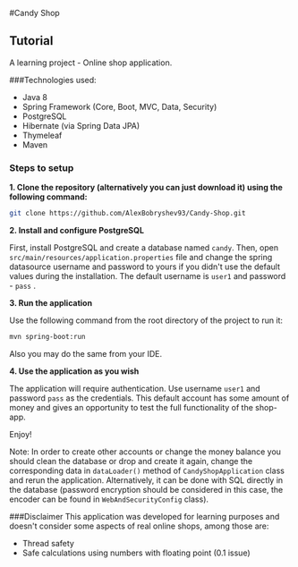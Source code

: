 #Candy Shop

## Tutorial
A learning project - Online shop application.

###Technologies used:
* Java 8
* Spring Framework (Core, Boot, MVC, Data, Security)
* PostgreSQL
* Hibernate (via Spring Data JPA)
* Thymeleaf
* Maven

### Steps to setup

**1. Clone the repository (alternatively you can just download it) using 
the following command:**

```bash
git clone https://github.com/AlexBobryshev93/Candy-Shop.git
```

**2. Install and configure PostgreSQL**

First, install PostgreSQL and create a database named `candy`. 
Then, open `src/main/resources/application.properties` file and change 
the spring datasource username and password to yours if you 
didn't use the default values during the installation. The default username is
`user1` and password - `pass` .

**3. Run the application**

Use the following command from the root directory of the project to run it:

```bash
mvn spring-boot:run
```

Also you may do the same from your IDE.

**4. Use the application as you wish**

The application will require authentication. Use username
`user1` and password `pass` as the credentials. This default account has
some amount of money and gives an opportunity to test the
full functionality of the shop-app.

Enjoy!

Note: In order to create other accounts or change the money balance you
should clean the database or drop and create it again, change the corresponding 
data in `dataLoader()` method of `CandyShopApplication` class and rerun the 
application. Alternatively, it can be done with SQL directly in the database 
(password encryption should be considered in this case, the encoder can be 
found in `WebAndSecurityConfig` class).

###Disclaimer
This application was developed for learning purposes and doesn't consider some
aspects of real online shops, among those are:

* Thread safety
* Safe calculations using numbers with floating point (0.1 issue)
